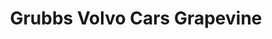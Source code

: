 ---
title: "Grubbs Volvo Cars Grapevine"
url: /grapevine/grubbs-volvo-cars-grapevine/
shop: Autohaus
---